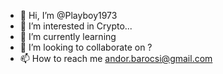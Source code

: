 - 👋 Hi, I’m @Playboy1973
- 👀 I’m interested in Crypto...
- 🌱 I’m currently learning
- 💞️ I’m looking to collaborate on ?
- 📫 How to reach me andor.barocsi@gmail.com

<!---
Playboy1973/Playboy1973 is a ✨ special ✨ repository because its `README.md` (this file) appears on your GitHub profile.
You can click the Preview link to take a look at your changes.
--->
